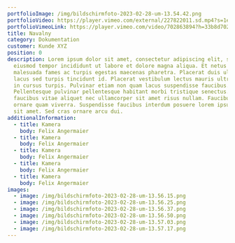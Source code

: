 ```yaml
---
portfolioImage: /img/bildschirmfoto-2023-02-28-um-13.54.42.png
portfolioVideo: https://player.vimeo.com/external/227822011.sd.mp4?s=1ef80d5f692061aa25c48e2f82a094c537e4678d&profile_id=165
portfolioVimeoLink: https://player.vimeo.com/video/702863894?h=33b8d70296&title=0&byline=0&portrait=0
title: Navalny
category: Dokumentation
customer: Kunde XYZ
position: 0
description: Lorem ipsum dolor sit amet, consectetur adipiscing elit, sed do
  eiusmod tempor incididunt ut labore et dolore magna aliqua. Et netus et
  malesuada fames ac turpis egestas maecenas pharetra. Placerat duis ultricies
  lacus sed turpis tincidunt id. Placerat vestibulum lectus mauris ultrices eros
  in cursus turpis. Pulvinar etiam non quam lacus suspendisse faucibus.
  Pellentesque pulvinar pellentesque habitant morbi tristique senectus. Ipsum
  faucibus vitae aliquet nec ullamcorper sit amet risus nullam. Faucibus in
  ornare quam viverra. Suspendisse faucibus interdum posuere lorem ipsum dolor
  sit amet. Sed cras ornare arcu dui.
additionalInformation:
  - title: Kamera
    body: Felix Angermaier
  - title: Kamera
    body: Felix Angermaier
  - title: Kamera
    body: Felix Angermaier
  - title: Kamera
    body: Felix Angermaier
  - title: Kamera
    body: Felix Angermaier
images:
  - image: /img/bildschirmfoto-2023-02-28-um-13.56.15.png
  - image: /img/bildschirmfoto-2023-02-28-um-13.56.25.png
  - image: /img/bildschirmfoto-2023-02-28-um-13.56.37.png
  - image: /img/bildschirmfoto-2023-02-28-um-13.56.50.png
  - image: /img/bildschirmfoto-2023-02-28-um-13.57.03.png
  - image: /img/bildschirmfoto-2023-02-28-um-13.57.17.png
---
```

